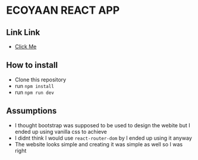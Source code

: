 # ECOYAAN REACT APP
## Link Link
- [Click Me](https://ecoyaan-assignment-react.vercel.app)

## How to install
- Clone this repository
- run `npm install`
- run `npm run dev`

## Assumptions
- I thought bootstrap was supposed to be used to design the webite but I ended up using vanilla css to achieve
- I didnt think I would use `react-router-dom` by I ended up using it anyway
- The website looks simple and creating it was simple as well so I was right